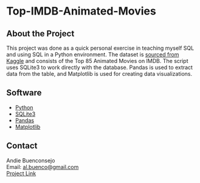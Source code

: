 # Top-IMDB-Animated-Movies

## About the Project

This project was done as a quick personal exercise in teaching myself SQL and using SQL in a Python environment. 
The dataset is [sourced from Kaggle](https://www.kaggle.com/datasets/tarundalal/animated-movies-imdb) and consists of the Top 85 Animated Movies on IMDB.
The script uses SQLite3 to work directly with the database. Pandas is used to extract data from the table, and Matplotlib is used for creating data
visualizations. 

## Software
- [Python](https://www.python.org/)
- [SQLite3](https://docs.python.org/3/library/sqlite3.html)
- [Pandas](https://pandas.pydata.org/)
- [Matplotlib](https://matplotlib.org/)

## Contact
Andie Buenconsejo  
Email: al.buenco@gmail.com  
[Project Link](https://github.com/abuenco/Top-IMDB-Animated-Movies)
